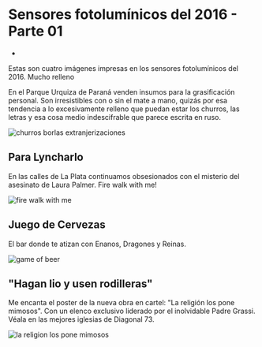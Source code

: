 # Sensores fotolumínicos del 2016 - Parte 01

-

Estas son cuatro imágenes impresas en los sensores fotolumínicos del 2016.
Mucho relleno

En el Parque Urquiza de Paraná venden insumos para la grasificación personal.
Son irresistibles con o sin el mate a mano, quizás por esa tendencia a lo
excesivamente relleno que puedan estar los churros, las letras y esa cosa medio
indescifrable que parece escrita en ruso.

![churros borlas extranjerizaciones](https://c1.staticflickr.com/1/593/31749448616_3ca1127492_b.jpg)

## Para Lyncharlo

En las calles de La Plata continuamos obsesionados con el misterio del
asesinato de Laura Palmer. Fire walk with me!

![fire walk with me](https://c1.staticflickr.com/1/718/31749673376_c68de82635_b.jpg)

## Juego de Cervezas

El bar donde te atizan con Enanos, Dragones y Reinas.

![game of beer](https://c1.staticflickr.com/1/292/30945929984_2312458553_b.jpg)

## \"Hagan lio y usen rodilleras\"

Me encanta el poster de la nueva obra en cartel: \"La religión los pone
mimosos\". Con un elenco exclusivo liderado por el inolvidable Padre
Grassi. Véala en las mejores iglesias de Diagonal 73.

![la religion los pone mimosos](https://c1.staticflickr.com/1/279/31639539802_88cab2dbc7_b.jpg)

